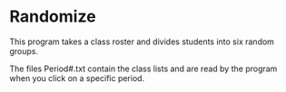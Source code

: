 # Randomize

This program takes a class roster and divides students into six random groups.

The files Period#.txt contain the class lists and are read by the program when you click on a specific period.
